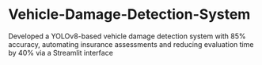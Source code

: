 # Vehicle-Damage-Detection-System
Developed a YOLOv8-based vehicle damage detection system with 85% accuracy, automating insurance assessments and reducing evaluation time by 40% via a Streamlit interface
